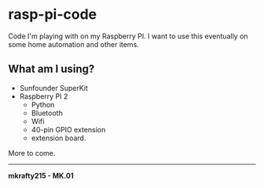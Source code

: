 # rasp-pi-code
Code I'm playing with on my Raspberry PI. I want to use this eventually on some home automation and other items.

## What am I using?
- Sunfounder SuperKit
- Raspberry PI 2
  - Python
  - Bluetooth
  - Wifi
  - 40-pin GPIO extension
  - extension board.


More to come.

---

**mkrafty215 - MK.01**
